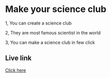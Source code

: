 # Make your science club

1, You can create a science club

2, They are most famous scientist in the world

3, You can make a science club in few click




## Live link
[Click here](https://choosealicense.com/licenses/mit/)
